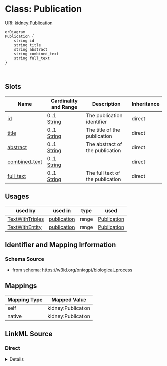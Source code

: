 

# Class: Publication



URI: [kidney:Publication](http://w3id.org/ontogpt/kidney-templatePublication)



```mermaid
erDiagram
Publication {
    string id  
    string title  
    string abstract  
    string combined_text  
    string full_text  
}



```



<!-- no inheritance hierarchy -->


## Slots

| Name | Cardinality and Range | Description | Inheritance |
| ---  | --- | --- | --- |
| [id](id.md) | 0..1 <br/> [String](String.md) | The publication identifier | direct |
| [title](title.md) | 0..1 <br/> [String](String.md) | The title of the publication | direct |
| [abstract](abstract.md) | 0..1 <br/> [String](String.md) | The abstract of the publication | direct |
| [combined_text](combined_text.md) | 0..1 <br/> [String](String.md) |  | direct |
| [full_text](full_text.md) | 0..1 <br/> [String](String.md) | The full text of the publication | direct |





## Usages

| used by | used in | type | used |
| ---  | --- | --- | --- |
| [TextWithTriples](TextWithTriples.md) | [publication](publication.md) | range | [Publication](Publication.md) |
| [TextWithEntity](TextWithEntity.md) | [publication](publication.md) | range | [Publication](Publication.md) |






## Identifier and Mapping Information







### Schema Source


* from schema: https://w3id.org/ontogpt/biological_process





## Mappings

| Mapping Type | Mapped Value |
| ---  | ---  |
| self | kidney:Publication |
| native | kidney:Publication |





## LinkML Source

<!-- TODO: investigate https://stackoverflow.com/questions/37606292/how-to-create-tabbed-code-blocks-in-mkdocs-or-sphinx -->

### Direct

<details>
```yaml
name: Publication
from_schema: https://w3id.org/ontogpt/biological_process
attributes:
  id:
    name: id
    description: The publication identifier
    from_schema: https://w3id.org/ontogpt/biological_process
    domain_of:
    - NamedEntity
    - Publication
  title:
    name: title
    description: The title of the publication
    from_schema: https://w3id.org/ontogpt/biological_process
    rank: 1000
    domain_of:
    - Publication
  abstract:
    name: abstract
    description: The abstract of the publication
    from_schema: https://w3id.org/ontogpt/biological_process
    rank: 1000
    domain_of:
    - Publication
  combined_text:
    name: combined_text
    from_schema: https://w3id.org/ontogpt/biological_process
    rank: 1000
    domain_of:
    - Publication
  full_text:
    name: full_text
    description: The full text of the publication
    from_schema: https://w3id.org/ontogpt/biological_process
    rank: 1000
    domain_of:
    - Publication

```
</details>

### Induced

<details>
```yaml
name: Publication
from_schema: https://w3id.org/ontogpt/biological_process
attributes:
  id:
    name: id
    description: The publication identifier
    from_schema: https://w3id.org/ontogpt/biological_process
    alias: id
    owner: Publication
    domain_of:
    - NamedEntity
    - Publication
    range: string
  title:
    name: title
    description: The title of the publication
    from_schema: https://w3id.org/ontogpt/biological_process
    rank: 1000
    alias: title
    owner: Publication
    domain_of:
    - Publication
    range: string
  abstract:
    name: abstract
    description: The abstract of the publication
    from_schema: https://w3id.org/ontogpt/biological_process
    rank: 1000
    alias: abstract
    owner: Publication
    domain_of:
    - Publication
    range: string
  combined_text:
    name: combined_text
    from_schema: https://w3id.org/ontogpt/biological_process
    rank: 1000
    alias: combined_text
    owner: Publication
    domain_of:
    - Publication
    range: string
  full_text:
    name: full_text
    description: The full text of the publication
    from_schema: https://w3id.org/ontogpt/biological_process
    rank: 1000
    alias: full_text
    owner: Publication
    domain_of:
    - Publication
    range: string

```
</details>